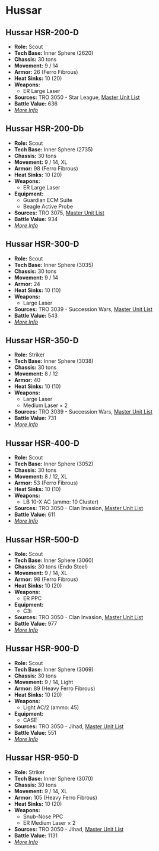 # Hussar
## Hussar HSR-200-D
- **Role:** Scout
- **Tech Base:** Inner Sphere (2620)
- **Chassis:** 30 tons
- **Movement:** 9 / 14
- **Armor:** 26 (Ferro Fibrous)
- **Heat Sinks:** 10 (20)
- **Weapons:**
  - ER Large Laser
- **Sources:** TRO 3050 - Star League, [Master Unit List](http://masterunitlist.info/Unit/Details/1585/hussar-hsr-200-d)
- **Battle Value:** 636
- [*More Info*](hussar/hussar_hsr-200-d.md)

## Hussar HSR-200-Db
- **Role:** Scout
- **Tech Base:** Inner Sphere (2735)
- **Chassis:** 30 tons
- **Movement:** 9 / 14, XL
- **Armor:** 98 (Ferro Fibrous)
- **Heat Sinks:** 10 (20)
- **Weapons:**
  - ER Large Laser
- **Equipment:**
  - Guardian ECM Suite
  - Beagle Active Probe
- **Sources:** TRO 3075, [Master Unit List](http://masterunitlist.info/Unit/Details/1586/hussar-hsr-200-db)
- **Battle Value:** 934
- [*More Info*](hussar/hussar_hsr-200-db.md)

## Hussar HSR-300-D
- **Role:** Scout
- **Tech Base:** Inner Sphere (3035)
- **Chassis:** 30 tons
- **Movement:** 9 / 14
- **Armor:** 24
- **Heat Sinks:** 10 (10)
- **Weapons:**
  - Large Laser
- **Sources:** TRO 3039 - Succession Wars, [Master Unit List](http://masterunitlist.info/Unit/Details/1587/hussar-hsr-300-d)
- **Battle Value:** 543
- [*More Info*](hussar/hussar_hsr-300-d.md)

## Hussar HSR-350-D
- **Role:** Striker
- **Tech Base:** Inner Sphere (3038)
- **Chassis:** 30 tons
- **Movement:** 8 / 12
- **Armor:** 40
- **Heat Sinks:** 10 (10)
- **Weapons:**
  - Large Laser
  - Medium Laser × 2
- **Sources:** TRO 3039 - Succession Wars, [Master Unit List](http://masterunitlist.info/Unit/Details/1588/hussar-hsr-350-d)
- **Battle Value:** 731
- [*More Info*](hussar/hussar_hsr-350-d.md)

## Hussar HSR-400-D
- **Role:** Scout
- **Tech Base:** Inner Sphere (3052)
- **Chassis:** 30 tons
- **Movement:** 8 / 12, XL
- **Armor:** 53 (Ferro Fibrous)
- **Heat Sinks:** 10 (10)
- **Weapons:**
  - LB 10-X AC (ammo: 10 Cluster)
- **Sources:** TRO 3050 - Clan Invasion, [Master Unit List](http://masterunitlist.info/Unit/Details/1589/hussar-hsr-400-d)
- **Battle Value:** 611
- [*More Info*](hussar/hussar_hsr-400-d.md)

## Hussar HSR-500-D
- **Role:** Scout
- **Tech Base:** Inner Sphere (3060)
- **Chassis:** 30 tons (Endo Steel)
- **Movement:** 9 / 14, XL
- **Armor:** 98 (Ferro Fibrous)
- **Heat Sinks:** 10 (20)
- **Weapons:**
  - ER PPC
- **Equipment:**
  - C3i
- **Sources:** TRO 3050 - Clan Invasion, [Master Unit List](http://masterunitlist.info/Unit/Details/1590/hussar-hsr-500-d)
- **Battle Value:** 977
- [*More Info*](hussar/hussar_hsr-500-d.md)

## Hussar HSR-900-D
- **Role:** Scout
- **Tech Base:** Inner Sphere (3069)
- **Chassis:** 30 tons
- **Movement:** 9 / 14, Light
- **Armor:** 89 (Heavy Ferro Fibrous)
- **Heat Sinks:** 10 (20)
- **Weapons:**
  - Light AC/2 (ammo: 45)
- **Equipment:**
  - CASE
- **Sources:** TRO 3050 - Jihad, [Master Unit List](http://masterunitlist.info/Unit/Details/1591/hussar-hsr-900-d)
- **Battle Value:** 551
- [*More Info*](hussar/hussar_hsr-900-d.md)

## Hussar HSR-950-D
- **Role:** Striker
- **Tech Base:** Inner Sphere (3070)
- **Chassis:** 30 tons
- **Movement:** 9 / 14, XL
- **Armor:** 105 (Heavy Ferro Fibrous)
- **Heat Sinks:** 10 (20)
- **Weapons:**
  - Snub-Nose PPC
  - ER Medium Laser × 2
- **Sources:** TRO 3050 - Jihad, [Master Unit List](http://masterunitlist.info/Unit/Details/1592/hussar-hsr-950-d)
- **Battle Value:** 1131
- [*More Info*](hussar/hussar_hsr-950-d.md)

